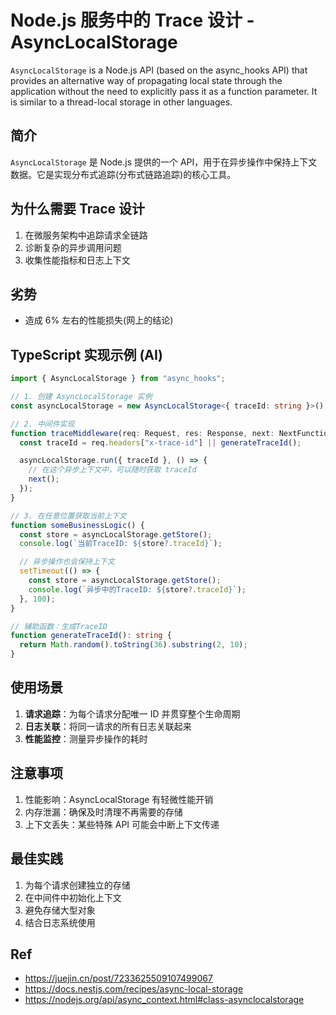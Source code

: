 # Node.js 服务中的 Trace 设计 - AsyncLocalStorage

`AsyncLocalStorage` is a Node.js API (based on the async_hooks API) that provides an alternative way of propagating local state through the application without the need to explicitly pass it as a function parameter. It is similar to a thread-local storage in other languages.

## 简介

`AsyncLocalStorage` 是 Node.js 提供的一个 API，用于在异步操作中保持上下文数据。它是实现分布式追踪(分布式链路追踪)的核心工具。

## 为什么需要 Trace 设计

1. 在微服务架构中追踪请求全链路
2. 诊断复杂的异步调用问题
3. 收集性能指标和日志上下文

## 劣势

- 造成 6% 左右的性能损失(网上的结论)

## TypeScript 实现示例 (AI)

```typescript
import { AsyncLocalStorage } from "async_hooks";

// 1. 创建 AsyncLocalStorage 实例
const asyncLocalStorage = new AsyncLocalStorage<{ traceId: string }>();

// 2. 中间件实现
function traceMiddleware(req: Request, res: Response, next: NextFunction) {
  const traceId = req.headers["x-trace-id"] || generateTraceId();

  asyncLocalStorage.run({ traceId }, () => {
    // 在这个异步上下文中，可以随时获取 traceId
    next();
  });
}

// 3. 在任意位置获取当前上下文
function someBusinessLogic() {
  const store = asyncLocalStorage.getStore();
  console.log(`当前TraceID: ${store?.traceId}`);

  // 异步操作也会保持上下文
  setTimeout(() => {
    const store = asyncLocalStorage.getStore();
    console.log(`异步中的TraceID: ${store?.traceId}`);
  }, 100);
}

// 辅助函数：生成TraceID
function generateTraceId(): string {
  return Math.random().toString(36).substring(2, 10);
}
```

## 使用场景

1. **请求追踪**：为每个请求分配唯一 ID 并贯穿整个生命周期
2. **日志关联**：将同一请求的所有日志关联起来
3. **性能监控**：测量异步操作的耗时

## 注意事项

1. 性能影响：AsyncLocalStorage 有轻微性能开销
2. 内存泄漏：确保及时清理不再需要的存储
3. 上下文丢失：某些特殊 API 可能会中断上下文传递

## 最佳实践

1. 为每个请求创建独立的存储
2. 在中间件中初始化上下文
3. 避免存储大型对象
4. 结合日志系统使用

## Ref

- https://juejin.cn/post/7233625509107499067
- https://docs.nestjs.com/recipes/async-local-storage
- https://nodejs.org/api/async_context.html#class-asynclocalstorage
